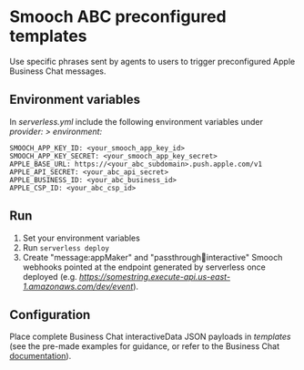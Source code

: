 # Smooch ABC preconfigured templates

Use specific phrases sent by agents to users to trigger preconfigured Apple Business Chat messages.

## Environment variables

In _serverless.yml_ include the following environment variables under _provider: > environment:_

```
SMOOCH_APP_KEY_ID: <your_smooch_app_key_id>
SMOOCH_APP_KEY_SECRET: <your_smooch_app_key_secret>
APPLE_BASE_URL: https://<your_abc_subdomain>.push.apple.com/v1
APPLE_API_SECRET: <your_abc_api_secret>
APPLE_BUSINESS_ID: <your_abc_business_id>
APPLE_CSP_ID: <your_abc_csp_id>
```

## Run
1. Set your environment variables
2. Run `serverless deploy`
3. Create "message:appMaker" and "passthrough:apple:interactive" Smooch webhooks pointed at the endpoint generated by serverless once deployed (e.g. _https://somestring.execute-api.us-east-1.amazonaws.com/dev/event_).

## Configuration

Place complete Business Chat interactiveData JSON payloads in _templates_ (see the pre-made examples for guidance, or refer to the Business Chat [documentation](https://developer.apple.com/library/content/documentation/General/Conceptual/MessagesIntegration/SendingLargeInteractiveDataPayloads.html#//apple_ref/doc/uid/TP40017634-CH25-SW1)).
